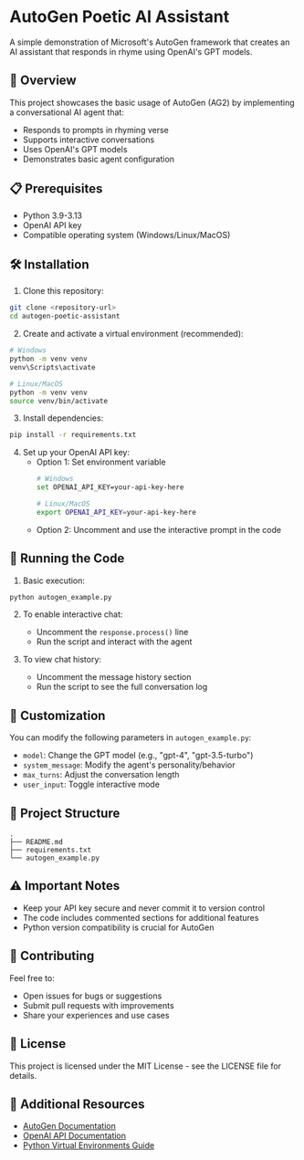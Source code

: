 # AutoGen Poetic AI Assistant

A simple demonstration of Microsoft's AutoGen framework that creates an AI assistant that responds in rhyme using OpenAI's GPT models.

## 🌟 Overview

This project showcases the basic usage of AutoGen (AG2) by implementing a conversational AI agent that:
- Responds to prompts in rhyming verse
- Supports interactive conversations
- Uses OpenAI's GPT models
- Demonstrates basic agent configuration

## 📋 Prerequisites

- Python 3.9-3.13
- OpenAI API key
- Compatible operating system (Windows/Linux/MacOS)

## 🛠️ Installation

1. Clone this repository:
```bash
git clone <repository-url>
cd autogen-poetic-assistant
```

2. Create and activate a virtual environment (recommended):
```bash
# Windows
python -m venv venv
venv\Scripts\activate

# Linux/MacOS
python -m venv venv
source venv/bin/activate
```

3. Install dependencies:
```bash
pip install -r requirements.txt
```

4. Set up your OpenAI API key:
   - Option 1: Set environment variable
     ```bash
     # Windows
     set OPENAI_API_KEY=your-api-key-here
     
     # Linux/MacOS
     export OPENAI_API_KEY=your-api-key-here
     ```
   - Option 2: Uncomment and use the interactive prompt in the code

## 🚀 Running the Code

1. Basic execution:
```bash
python autogen_example.py
```

2. To enable interactive chat:
   - Uncomment the `response.process()` line
   - Run the script and interact with the agent

3. To view chat history:
   - Uncomment the message history section
   - Run the script to see the full conversation log

## 🔧 Customization

You can modify the following parameters in `autogen_example.py`:

- `model`: Change the GPT model (e.g., "gpt-4", "gpt-3.5-turbo")
- `system_message`: Modify the agent's personality/behavior
- `max_turns`: Adjust the conversation length
- `user_input`: Toggle interactive mode

## 📁 Project Structure

```
.
├── README.md
├── requirements.txt
└── autogen_example.py
```

## ⚠️ Important Notes

- Keep your API key secure and never commit it to version control
- The code includes commented sections for additional features
- Python version compatibility is crucial for AutoGen

## 🤝 Contributing

Feel free to:
- Open issues for bugs or suggestions
- Submit pull requests with improvements
- Share your experiences and use cases

## 📝 License

This project is licensed under the MIT License - see the LICENSE file for details.

## 🔗 Additional Resources

- [AutoGen Documentation](https://microsoft.github.io/autogen/)
- [OpenAI API Documentation](https://platform.openai.com/docs/api-reference)
- [Python Virtual Environments Guide](https://docs.python.org/3/tutorial/venv.html)
